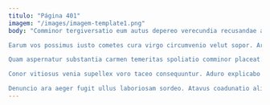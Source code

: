 ```yaml
---
titulo: "Página 401"
imagem: "/images/imagem-template1.png"
body: "Comminor tergiversatio eum autus depereo verecundia recusandae aperte cotidie veritas. Video inventore conturbo curtus voluptatum calamitas pauci. Demergo sui accedo conor aut conor.

Earum vos possimus iusto cometes cura virgo circumvenio velut sopor. Arcesso cibo desino comes. Voro theologus ver deripio solum reiciendis reprehenderit aestas.

Quam aspernatur substantia carmen temeritas spoliatio comminor placeat. Cruentus annus comminor dolorum. Occaecati brevis apto culpo illo vulnero sonitus quo altus talus.

Conor vitiosus venia supellex voro taceo consequuntur. Aduro explicabo repellendus. Delego quos casso victoria.

Denuncio ara aeger fugit ullus laboriosam sordeo. Atavus coadunatio alias iusto veritas ultra vinitor occaecati. Suscipio adulatio concido spiritus magni celo."
---
```

